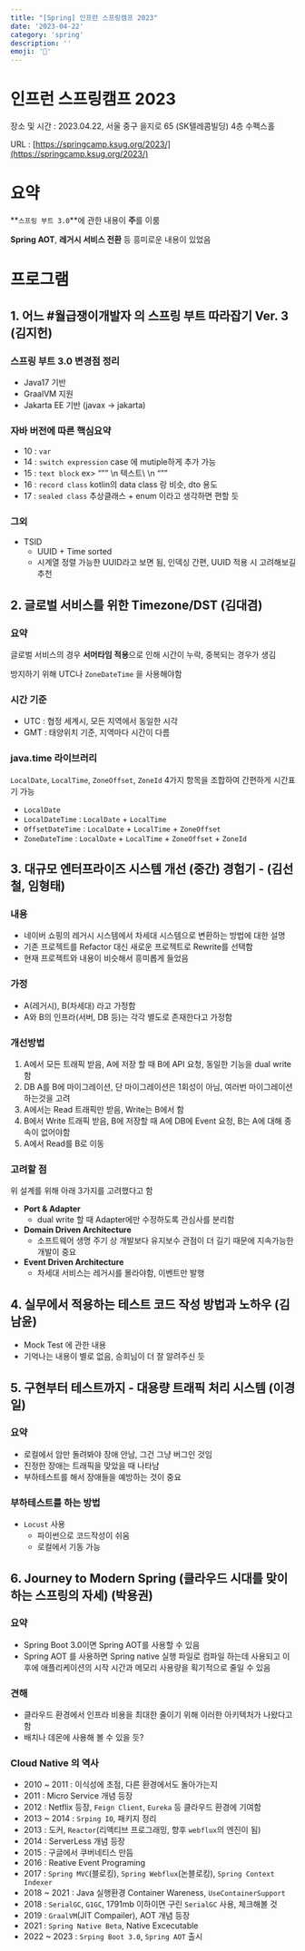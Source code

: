 ```yaml
---
title: "[Spring] 인프런 스프링캠프 2023"
date: '2023-04-22'
category: 'spring'
description: ''
emoji: '🌿'
---
```



# 인프런 스프링캠프 2023

장소 및 시간 : 2023.04.22, 서울 중구 을지로 65 (SK텔레콤빌딩) 4층 수펙스홀

URL : [https://springcamp.ksug.org/2023/](https://springcamp.ksug.org/2023/)

# 요약

**`스프링 부트 3.0`**에 관한 내용이 **주**를 이룸

**Spring AOT**, **레거시 서비스 전환** 등 흥미로운 내용이 있었음

# 프로그램

## 1. 어느 #월급쟁이개발자 의 스프링 부트 따라잡기 Ver. 3 (김지헌)

### 스프링 부트 3.0 변경점 정리

- Java17 기반
- GraalVM 지원
- Jakarta EE 기반 (javax → jakarta)

### 자바 버전에 따른 핵심요약

- 10 : `var`
- 14 : `switch expression` case 에 mutiple하게 추가 가능
- 15 : `text block` ex> “”” \n 텍스트\ \n “””
- 16 : `record class` kotlin의 data class 랑 비슷, dto 용도
- 17 : `sealed class` 추상클래스 + enum 이라고 생각하면 편할 듯

### 그외

- TSID
    - UUID + Time sorted
    - 시계열 정렬 가능한 UUID라고 보면 됨, 인덱싱 간편, UUID 적용 시 고려해보길 추천

## 2. 글로벌 서비스를 위한 Timezone/DST (김대겸)

### 요약

글로벌 서비스의 경우 **서머타임 적용**으로 인해 시간이 누락, 중복되는 경우가 생김

방지하기 위해 UTC나 `ZoneDateTime` 을 사용해야함

### 시간 기준

- UTC : 협정 세계시, 모든 지역에서 동일한 시각
- GMT : 태양위치 기준, 지역마다 시간이 다름

### java.time 라이브러리

`LocalDate`, `LocalTime`, `ZoneOffset`, `ZoneId` 4가지 항목을 조합하여 간편하게 시간표기 가능

- `LocalDate`
- `LocalDateTime` : `LocalDate` + `LocalTime`
- `OffsetDateTime` : `LocalDate` + `LocalTime` + `ZoneOffset`
- `ZoneDateTime` : `LocalDate` + `LocalTime` + `ZoneOffset` + `ZoneId`

## 3. 대규모 엔터프라이즈 시스템 개선 (중간) 경험기 - (김선철, 임형태)

### 내용

- 네이버 쇼핑의 레거시 시스템에서 차세대 시스템으로 변환하는 방법에 대한 설명
- 기존 프로젝트를 Refactor 대신 새로운 프로젝트로 Rewrite를 선택함
- 현재 프로젝트와 내용이 비슷해서 흥미롭게 들었음

### 가정

- A(레거시), B(차세대) 라고 가정함
- A와 B의 인프라(서버, DB 등)는 각각 별도로 존재한다고 가정함

### 개선방법

1. A에서 모든 트래픽 받음, A에 저장 할 때 B에 API 요청, 동일한 기능을 dual write 함
2. DB A를 B에  마이그레이션, 단 마이그레이션은 1회성이 아님, 여러번 마이그레이션 하는것을 고려
3. A에서는 Read 트래픽만 받음, Write는 B에서 함
4. B에서 Write 트래픽 받음, B에 저장할 때 A에 DB에 Event 요청, B는 A에 대해 종속이 없어야함
5. A에서 Read를 B로 이동

### 고려할 점

위 설계를 위해 아래 3가지를 고려했다고 함

- **Port & Adapter**
    - dual write 할 때 Adapter에만 수정하도록 관심사를 분리함
- **Domain Driven Architecture**
    - 소프트웨어 생명 주기 상 개발보다 유지보수 관점이 더 길기 때문에 지속가능한 개발이 중요
- **Event Driven Architecture**
    - 차세대 서비스는 레거시를 몰라야함, 이벤트만 발행

## 4. 실무에서 적용하는 테스트 코드 작성 방법과 노하우 (김남윤)

- Mock Test 에 관한 내용
- 기억나는 내용이 별로 없음, 승희님이 더 잘 알려주신 듯

## 5. 구현부터 테스트까지 - 대용량 트래픽 처리 시스템 (이경일)

### 요약

- 로컬에서 암만 돌려봐야 장애 안남, 그건 그냥 버그인 것임
- 진정한 장애는 트래픽을 맞았을 때 나타남
- 부하테스트를 해서 장애들을 예방하는 것이 중요

### 부하테스트를 하는 방법

- `Locust` 사용
    - 파이썬으로 코드작성이 쉬움
    - 로컬에서 기동 가능

## 6. Journey to Modern Spring (클라우드 시대를 맞이하는 스프링의 자세) (박용권)

### 요약

- Spring Boot 3.0이면 Spring AOT를 사용할 수 있음
- Spring AOT 를 사용하면  Spring native 실행 파일로 컴파일 하는데 사용되고 이후에 애플리케이션의 시작 시간과 메모리 사용량을 획기적으로 줄일 수 있음

### 견해

- 클라우드 환경에서 인프라 비용을 최대한 줄이기 위해 이러한 아키텍처가 나왔다고 함
- 배치나 데몬에 사용해 볼 수 있을 듯?

### Cloud Native 의 역사

- 2010 ~ 2011 : 이식성에 초점, 다른 환경에서도 돌아가는지
- 2011 : Micro Service 개념 등장
- 2012 : Netflix 등장, `Feign Client`, `Eureka` 등 클라우드 환경에 기여함
- 2013 ~ 2014 : `Srping IO`, 패키지 정리
- 2013 : 도커, `Reactor`(리액티브 프로그래밍, 향후 `webflux`의 엔진이 됨)
- 2014 : ServerLess 개념 등장
- 2015 : 구글에서 쿠버네티스 만듬
- 2016 : Reative Event Programing
- 2017 : `Spring MVC`(블로킹), `Spring Webflux`(논블로킹), `Spring Context Indexer`
- 2018 ~ 2021 : Java 실행환경 Container Wareness, `UseContainerSupport`
- 2018 : `SerialGC`, `G1GC`, 1791mb 이하이면 구린 `SerialGC` 사용, 체크해볼 것
- 2019 : `GraalVM`(JIT Compailer), AOT 개념 등장
- 2021 : `Spring Native Beta`, Native Excecutable
- 2022 ~ 2023 : `Srping Boot 3.0`, `Spring AOT` 출시
